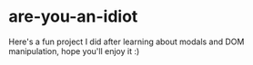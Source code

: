 # are-you-an-idiot
Here's a fun project I did after learning about modals and DOM manipulation, hope you'll enjoy it :)
